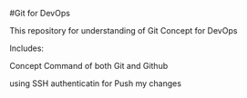 #Git for DevOps


This repository for understanding of Git Concept for DevOps

Includes:

Concept
Command of both Git and Github

using SSH authenticatin for Push my changes

